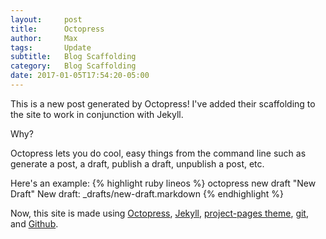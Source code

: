 ```yaml
---
layout:     post
title:      Octopress
author:     Max
tags: 		Update
subtitle:   Blog Scaffolding
category:   Blog Scaffolding
date: 2017-01-05T17:54:20-05:00
---
```


This is a new post generated by Octopress! I've added their scaffolding to the site to work in conjunction with Jekyll. <br>

Why?<br>

Octopress lets you do cool, easy things from the command line such as generate a post, a draft, publish a draft, unpublish a post, etc. 

Here's an example:
{% highlight ruby lineos %} 
octopress new draft "New Draft"
New draft: _drafts/new-draft.markdown
{% endhighlight %}

Now, this site is made using <a href="https://github.com/octopress/octopress">Octopress</a>, <a href="http://jekyllrb.com/">Jekyll</a>, <a href="http://jekyllthemes.org/themes/project-pages/">project-pages theme</a>, <a href="https://git-scm.com/">git</a>, and <a href="http://www.github.com/">Github</a>. 